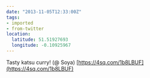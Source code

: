 ```yaml
---
date: "2013-11-05T12:33:00Z"
tags:
- imported
- from-twitter
location:
  latitude: 51.51927693
  longitude: -0.10925967
---
```

Tasty katsu curry\! \(@ Soya\) [https://4sq.com/1b8LBUF](https://4sq.com/1b8LBUF)
